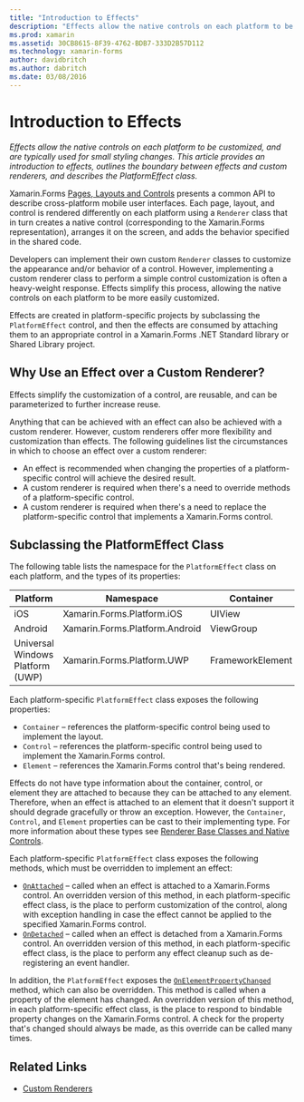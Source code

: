 ```yaml
---
title: "Introduction to Effects"
description: "Effects allow the native controls on each platform to be customized, and are typically used for small styling changes. This article provides an introduction to effects, outlines the boundary between effects and custom renderers, and describes the PlatformEffect class."
ms.prod: xamarin
ms.assetid: 30CB8615-8F39-4762-BDB7-333D2B57D112
ms.technology: xamarin-forms
author: davidbritch
ms.author: dabritch
ms.date: 03/08/2016
---
```


# Introduction to Effects

_Effects allow the native controls on each platform to be customized, and are typically used for small styling changes. This article provides an introduction to effects, outlines the boundary between effects and custom renderers, and describes the PlatformEffect class._

Xamarin.Forms [Pages, Layouts and Controls](~/xamarin-forms/user-interface/controls/index.md) presents a common API to describe cross-platform mobile user interfaces. Each page, layout, and control is rendered differently on each platform using a `Renderer` class that in turn creates a native control (corresponding to the Xamarin.Forms representation), arranges it on the screen, and adds the behavior specified in the shared code.

Developers can implement their own custom `Renderer` classes to customize the appearance and/or behavior of a control. However, implementing a custom renderer class to perform a simple control customization is often a heavy-weight response. Effects simplify this process, allowing the native controls on each platform to be more easily customized.

Effects are created in platform-specific projects by subclassing the `PlatformEffect` control, and then the effects are consumed by attaching them to an appropriate control in a Xamarin.Forms .NET Standard library or Shared Library project.

## Why Use an Effect over a Custom Renderer?

Effects simplify the customization of a control, are reusable, and can be parameterized to further increase reuse.

Anything that can be achieved with an effect can also be achieved with a custom renderer. However, custom renderers offer more flexibility and customization than effects. The following guidelines list the circumstances in which to choose an effect over a custom renderer:

- An effect is recommended when changing the properties of a platform-specific control will achieve the desired result.
- A custom renderer is required when there's a need to override methods of a platform-specific control.
- A custom renderer is required when there's a need to replace the platform-specific control that implements a Xamarin.Forms control.

## Subclassing the PlatformEffect Class

The following table lists the namespace for the `PlatformEffect` class on each platform, and the types of its properties:

|Platform|Namespace|Container|Control|
|--- |--- |--- |--- |
|iOS|Xamarin.Forms.Platform.iOS|UIView|UIView|
|Android|Xamarin.Forms.Platform.Android|ViewGroup|View|
|Universal Windows Platform (UWP)|Xamarin.Forms.Platform.UWP|FrameworkElement|FrameworkElement|

Each platform-specific `PlatformEffect` class exposes the following properties:

- `Container` – references the platform-specific control being used to implement the layout.
- `Control` – references the platform-specific control being used to implement the Xamarin.Forms control.
- `Element` – references the Xamarin.Forms control that's being rendered.

Effects do not have type information about the container, control, or element they are attached to because they can be attached to any element. Therefore, when an effect is attached to an element that it doesn't support it should degrade gracefully or throw an exception. However, the `Container`, `Control`, and `Element` properties can be cast to their implementing type. For more information about these types see [Renderer Base Classes and Native Controls](~/xamarin-forms/app-fundamentals/custom-renderer/renderers.md).

Each platform-specific `PlatformEffect` class exposes the following methods, which must be overridden to implement an effect:

- [`OnAttached`](xref:Xamarin.Forms.Effect.OnAttached) – called when an effect is attached to a Xamarin.Forms control. An overridden version of this method, in each platform-specific effect class, is the place to perform customization of the control, along with exception handling in case the effect cannot be applied to the specified Xamarin.Forms control.
- [`OnDetached`](xref:Xamarin.Forms.Effect.OnDetached) – called when an effect is detached from a Xamarin.Forms control. An overridden version of this method, in each platform-specific effect class, is the place to perform any effect cleanup such as de-registering an event handler.

In addition, the `PlatformEffect` exposes the [`OnElementPropertyChanged`](xref:Xamarin.Forms.PlatformEffect`2.OnElementPropertyChanged(System.ComponentModel.PropertyChangedEventArgs)) method, which can also be overridden. This method is called when a property of the element has changed. An overridden version of this method, in each platform-specific effect class, is the place to respond to bindable property changes on the Xamarin.Forms control. A check for the property that's changed should always be made, as this override can be called many times.

## Related Links

- [Custom Renderers](~/xamarin-forms/app-fundamentals/custom-renderer/index.md)
